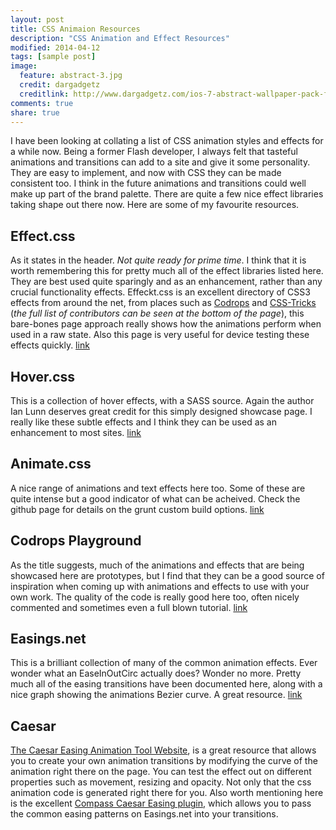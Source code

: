```yaml
---
layout: post
title: CSS Animaion Resources
description: "CSS Animation and Effect Resources"
modified: 2014-04-12
tags: [sample post]
image:
  feature: abstract-3.jpg
  credit: dargadgetz
  creditlink: http://www.dargadgetz.com/ios-7-abstract-wallpaper-pack-for-iphone-5-and-ipod-touch-retina/
comments: true
share: true
---
```


I have been looking at collating a list of CSS animation styles and effects for a while now. Being a former Flash developer, I always felt that tasteful animations and transitions can add to a site and give it some personality. They are easy to implement, and now with CSS they can be made consistent too. I think in the future animations and transitions could well make up part of the brand palette. There are quite a few nice effect libraries taking shape out there now. Here are some of my favourite resources.

## Effect.css
As it states in the header. *Not quite ready for prime time*. I think that it is worth remembering this for pretty much all of the effect libraries listed here. They are best used quite sparingly and as an enhancement, rather than any crucial functionality effects. Effeckt.css is an excellent directory of CSS3 effects from around the net, from places such as [Codrops](http://tympanus.net/codrops/) and [CSS-Tricks](http://css-tricks.com/) (*the full list of contributors can be seen at the bottom of the page*), this bare-bones page approach really shows how the animations perform when used in a raw state. Also this page is very useful for device testing these effects quickly. [link](http://h5bp.github.io/Effeckt.css/)

## Hover.css
This is a collection of hover effects, with a SASS source. Again the author Ian Lunn deserves great credit for this simply designed showcase page. I really like these subtle effects and I think they can be used as an enhancement to most sites. [link](http://ianlunn.github.io/Hover/)

## Animate.css
A nice range of animations and text effects here too. Some of these are quite intense but a good indicator of what can be acheived. Check the github page for details on the grunt custom build options. [link](http://daneden.github.io/animate.css/)

## Codrops Playground
As the title suggests, much of the animations and effects that are being showcased here are prototypes, but I find that they can be a good source of inspiration when coming up with animations and effects to use with your own work. The quality of the code is really good here too, often nicely commented and sometimes even a full blown tutorial. [link](http://tympanus.net/codrops/category/playground/)

## Easings.net
This is a brilliant collection of many of the common animation effects. Ever wonder what an EaseInOutCirc actually does? Wonder no more. Pretty much all of the easing transitions have been documented here, along with a nice graph showing the animations Bezier curve. A great resource. [link](http://easings.net)

## Caesar
[The Caesar Easing Animation Tool Website](http://matthewlein.com/ceaser/), is a great resource that allows you to create your own animation transitions by modifying the curve of the animation right there on the page. You can test the effect out on different properties such as movement, resizing and opacity. Not only that the css animation code is generated right there for you. Also worth mentioning here is the excellent [Compass Caesar Easing plugin](https://github.com/jhardy/compass-ceaser-easing), which allows you to pass the common easing patterns on Easings.net into your transitions. 